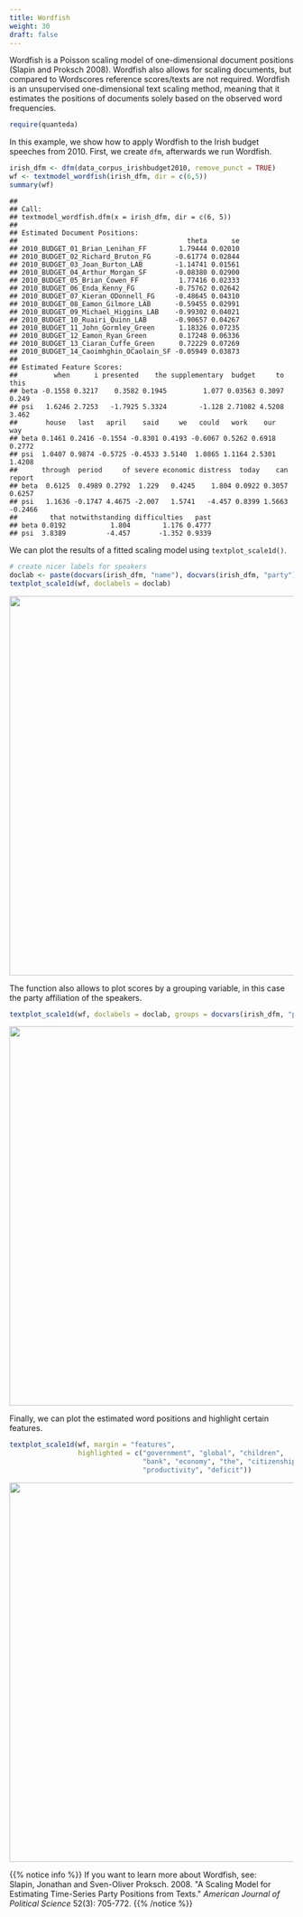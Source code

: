 ```yaml
---
title: Wordfish
weight: 30
draft: false
---
```


Wordfish is a Poisson scaling model of one-dimensional document positions (Slapin and Proksch 2008). Wordfish also allows for scaling documents, but compared to Wordscores reference scores/texts are not required. Wordfish is an unsupervised one-dimensional text scaling method, meaning that it estimates the positions of documents solely based on the observed word frequencies. 


```r
require(quanteda)
```

In this example, we show how to apply Wordfish to the Irish budget speeches from 2010. First, we create `dfm`, afterwards we run Wordfish.


```r
irish_dfm <- dfm(data_corpus_irishbudget2010, remove_punct = TRUE)
wf <- textmodel_wordfish(irish_dfm, dir = c(6,5))
summary(wf)
```

```
## 
## Call:
## textmodel_wordfish.dfm(x = irish_dfm, dir = c(6, 5))
## 
## Estimated Document Positions:
##                                          theta      se
## 2010_BUDGET_01_Brian_Lenihan_FF        1.79444 0.02010
## 2010_BUDGET_02_Richard_Bruton_FG      -0.61774 0.02844
## 2010_BUDGET_03_Joan_Burton_LAB        -1.14741 0.01561
## 2010_BUDGET_04_Arthur_Morgan_SF       -0.08380 0.02900
## 2010_BUDGET_05_Brian_Cowen_FF          1.77416 0.02333
## 2010_BUDGET_06_Enda_Kenny_FG          -0.75762 0.02642
## 2010_BUDGET_07_Kieran_ODonnell_FG     -0.48645 0.04310
## 2010_BUDGET_08_Eamon_Gilmore_LAB      -0.59455 0.02991
## 2010_BUDGET_09_Michael_Higgins_LAB    -0.99302 0.04021
## 2010_BUDGET_10_Ruairi_Quinn_LAB       -0.90657 0.04267
## 2010_BUDGET_11_John_Gormley_Green      1.18326 0.07235
## 2010_BUDGET_12_Eamon_Ryan_Green        0.17248 0.06336
## 2010_BUDGET_13_Ciaran_Cuffe_Green      0.72229 0.07269
## 2010_BUDGET_14_Caoimhghin_OCaolain_SF -0.05949 0.03873
## 
## Estimated Feature Scores:
##         when      i presented    the supplementary  budget     to  this
## beta -0.1558 0.3217    0.3582 0.1945         1.077 0.03563 0.3097 0.249
## psi   1.6246 2.7253   -1.7925 5.3324        -1.128 2.71082 4.5208 3.462
##       house   last   april    said     we   could   work    our    way
## beta 0.1461 0.2416 -0.1554 -0.8301 0.4193 -0.6067 0.5262 0.6918 0.2772
## psi  1.0407 0.9874 -0.5725 -0.4533 3.5140  1.0865 1.1164 2.5301 1.4208
##      through  period     of severe economic distress  today    can  report
## beta  0.6125  0.4989 0.2792  1.229   0.4245    1.804 0.0922 0.3057  0.6257
## psi   1.1636 -0.1747 4.4675 -2.007   1.5741   -4.457 0.8399 1.5663 -0.2466
##        that notwithstanding difficulties   past
## beta 0.0192           1.804        1.176 0.4777
## psi  3.8389          -4.457       -1.352 0.9339
```

We can plot the results of a fitted scaling model using `textplot_scale1d()`.


```r
# create nicer labels for speakers
doclab <- paste(docvars(irish_dfm, "name"), docvars(irish_dfm, "party"))
textplot_scale1d(wf, doclabels = doclab)
```

<img src="/machine-learning/wordfish.en_files/figure-html/unnamed-chunk-3-1.png" width="672" />

The function also allows to plot scores by a grouping variable, in this case the party affiliation of the speakers.


```r
textplot_scale1d(wf, doclabels = doclab, groups = docvars(irish_dfm, "party"))
```

<img src="/machine-learning/wordfish.en_files/figure-html/unnamed-chunk-4-1.png" width="672" />

Finally, we can plot the estimated word positions and highlight certain features.


```r
textplot_scale1d(wf, margin = "features", 
                 highlighted = c("government", "global", "children", 
                                 "bank", "economy", "the", "citizenship",
                                 "productivity", "deficit"))
```

<img src="/machine-learning/wordfish.en_files/figure-html/unnamed-chunk-5-1.png" width="672" />

{{% notice info %}}
If you want to learn more about Wordfish, see:  
Slapin, Jonathan and Sven-Oliver Proksch. 2008. "A Scaling Model for Estimating Time-Series Party Positions from Texts." _American Journal of Political Science_ 52(3): 705-772.
{{% /notice %}}
